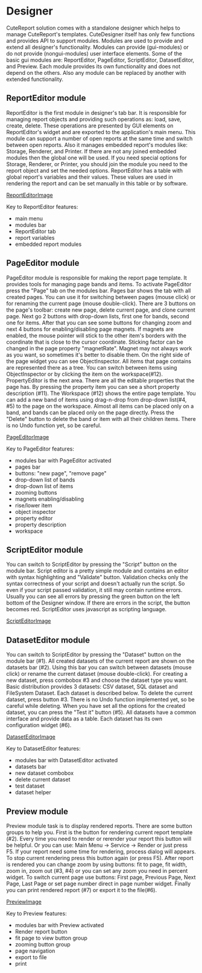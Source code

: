 Designer
====


CuteReport solution comes with a standalone designer which helps to manage CuteReport's templates. CuteDesigner itself has only few functions and provides API to support modules. Modules are used to provide and extend all designer's functionality. Modules can provide (gui-modules) or do not provide (nongui-modules) user interface elements. Some of the basic gui modules are: ReportEditor, PageEditor, ScriptEditor, DatasetEditor, and Preview. Each module provides its own functionality and does not depend on the others. Also any module can be replaced by another with extended functionality.
 
ReportEditor module
-----

ReportEditor is the first module in designer's tab bar. It is responsible for managing report objects and providing such operations as: load, save, create, delete. These operations are presented by GUI elements on ReportEditor's widget and are exported to the application's main menu. This module can support a number of open reports at the same time and switch between open reports. Also it manages embedded report's modules like: Storage, Renderer, and Printer. If there are not any joined embedded modules then the global one will be used. If you need special options for Storage, Renderer, or Printer, you should join the module you need to the report object and set the needed options. ReportEditor has a table with global report's variables and their values. These values are used in rendering the report and can be set manually in this table or by software.

[ReportEditorImage]

Key to ReportEditor features:
* main menu
* modules bar
* ReportEditor tab
* report variables
* embedded report modules

PageEditor module
-----

PageEditor module is responsible for making the report page template. It provides tools for managing page bands and items. To activate PageEditor press the "Page" tab on the modules bar. Pages bar shows the tab with all created pages. You can use it for switching between pages (mouse click) or for renaming the current page (mouse double-click). There are 3 buttons on the page's toolbar: create new page, delete current page, and clone current page. Next go 2 buttons with drop-down lists, first one for bands, second one for items. After that you can see some buttons for changing zoom and next 4 buttons for enabling/disabling page magnets. If magnets are enabled, the mouse pointer will stick to the other item's borders with the coordinate that is close to the cursor coordinate. Sticking factor can be changed in the page property "magnetRate". Magnet may not always work as you want, so sometimes it's better to disable them. On the right side of the page widget you can see ObjectInspector. All items that page contains are represented there as a tree. You can switch between items using ObjectInspector or by clicking the item on the workspace(#12). PropertyEditor is the next area. There are all the editable properties that the page has. By pressing the property item you can see a short property description (#11). The Workspace (#12) shows the entire page template. You can add a new band of items using drag-n-drop from drop-down list(#4, #5) to the page on the workspace. Almost all items can be placed only on a band, and bands can be placed only on the page directly. Press the "Delete" button to delete the band or item with all their children items. There is no Undo function yet, so be careful.

[PageEditorImage]

Key to PageEditor features:

* modules bar with PageEditor activated
* pages bar
* buttons: "new page", "remove page"
* drop-down list of bands
* drop-down list of items
* zooming buttons
* magnets enabling/disabling
* rise/lower item
* object inspector
* property editor
* property description
* workspace

ScriptEditor module
-----

You can switch to ScriptEditor by pressing the "Script" button on the module bar. Script editor is a pretty simple module and contains an editor with syntax highlighting and "Validate" button. Validation checks only the syntax correctness of your script and doesn't actually run the script. So even if your script passed validation, it still may contain runtime errors. Usually you can see all errors by pressing the green button on the left bottom of the Designer window. If there are errors in the script, the button becomes red. ScriptEditor uses javascript as scripting language.

[ScriptEditorImage]

DatasetEditor module
-----

You can switch to ScriptEditor by pressing the "Dataset" button on the module bar (#1). All created datasets of the current report are shown on the datasets bar (#2). Using this bar you can switch between datasets (mouse click) or rename the current dataset (mouse double-click). For creating a new dataset, press combobox #3 and choose the dataset type you want. Basic distribution provides 3 datasets: CSV dataset, SQL dataset and FileSystem Dataset. Each dataset is described below. To delete the current dataset, press button #3. There is no Undo function implemented yet, so be careful while deleting. When you have set all the options for the created dataset, you can press the "Test it" button (#5). All datasets have a common interface and provide data as a table. Each dataset has its own configuration widget (#6).


[DatasetEditorImage]

Key to DatasetEditor features:

* modules bar with DatasetEditor activated
* datasets bar
* new dataset combobox
* delete current dataset
* test dataset
* dataset helper
 
Preview module
------

Preview module task is to display rendered reports. There are some button groups to help you. First is the button for rendering current report template (#2). Every time you need to render or rerender your report this button will be helpful. Or you can use: Main Menu -> Service -> Render or just press F5. If your report need some time for rendering, process dialog will appears. To stop current rendering press this button again (or press F5). After report is rendered you can change zoom by using buttons: fit to page, fit width, zoom in, zoom out (#3, #4) or you can set any zoom you need in percent widget. To switch current page use buttons: First page, Previous Page, Next Page, Last Page or set page number direct in page number widget. Finally you can print rendered report (#7) or export it to the file(#6).

[PreviewImage]

Key to Preview features:

* modules bar with Preview activated
* Render report button
* fit page to view button group
* zooming button group
* page navigation
* export to file
* print

[ReportEditorImage]:images/Designer_reportEditor_withLabels.png
[PageEditorImage]:images/Designer_pageEditor_withLabels.png
[ScriptEditorImage]:images/Designer_scriptEditor.png
[DatasetEditorImage]:images/Designer_datasetEditor._withLabels.png
[PreviewImage]:images/Designer_preview_withLabels.png
